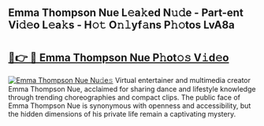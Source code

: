 ## Emma Thompson Nue L𝚎a𝚔ed N𝚞𝚍e - Part-ent Vi𝚍𝚎o L𝚎a𝚔s - H𝚘𝚝 O𝚗𝚕yf𝚊ns P𝚑𝚘tos LvA8a

# <h2><a href="http://kfe5ff.oniu.top/?m=Emma+Thompson+Nue">🔗👉 🔴 Emma Thompson Nue P𝚑ot𝚘𝚜 V𝚒d𝚎o</a></h2>

[![Emma Thompson Nue Nu𝚍e𝚜](https://i.imgur.com/0qMVB7G.gif)](http://kfe5ff.oniu.top/?m=Emma+Thompson+Nue)
Virtual entertainer and multimedia creator Emma Thompson Nue, acclaimed for sharing dance and lifestyle knowledge through trending choreographies and compact clips. The public face of Emma Thompson Nue is synonymous with openness and accessibility, but the hidden dimensions of his private life remain a captivating mystery.  
